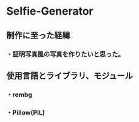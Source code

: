 # Selfie-Generator
## 制作に至った経緯
### ・証明写真風の写真を作りたいと思った。
## 使用言語とライブラリ、モジュール
### ・rembg
### ・Pillow(PIL)
